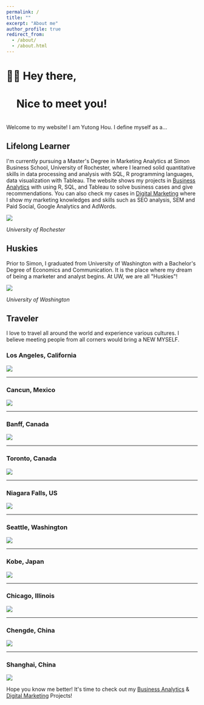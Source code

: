 ```yaml
---
permalink: /
title: ""
excerpt: "About me"
author_profile: true
redirect_from: 
  - /about/
  - /about.html
---
```


# 👏🏻 Hey there,

# &nbsp;&nbsp;&nbsp; Nice to meet you!

<br/>
Welcome to my website! I am Yutong Hou. I define myself as a…

## Lifelong Learner

I&#39;m currently pursuing a Master&#39;s Degree in Marketing Analytics at Simon Business School, University of Rochester, where I learned solid quantitative skills in data processing and analysis with SQL, R programming languages, data visualization with Tableau. The website shows my projects in [Business Analytics](https://yutong-hou.github.io/business-analytics/) with using R, SQL, and Tableau to solve business cases and give recommendations. You can also check my cases in [Digital Marketing](https://yutong-hou.github.io/digital-marketing/) where I show my marketing knowledges and skills such as SEO analysis, SEM and Paid Social, Google Analytics and AdWords.

![](/images/Picture1.png)

_University of Rochester_









## Huskies

Prior to Simon, I graduated from University of Washington with a Bachelor&#39;s Degree of Economics and Communication. It is the place where my dream of being a marketer and analyst begins. At UW, we are all &quot;Huskies&quot;!

![](/images/Picture2.png)

_University of Washington_



## Traveler

I love to travel all around the world and experience various cultures. I believe meeting people from all corners would bring a NEW MYSELF.











### Los Angeles, California

![](/images/Picture3.png)

** **

### Cancun, Mexico

![](/images/Picture4.png)

** **

### Banff, Canada

![](/images/Picture5.png)

** **

### Toronto, Canada

![](/images/Picture6.png)

** **

### Niagara Falls, US

![](/images/Picture7.png)

** **

### Seattle, Washington

![](/images/Picture8.png)

** **

### Kobe, Japan

![](/images/Picture9.png)

** **

### Chicago, Illinois

![](/images/Picture10.png)

** **

### Chengde, China

![](/images/Picture11.png)

** **

### Shanghai, China

![](/images/Picture12.png)

Hope you know me better! It&#39;s time to check out my [Business Analytics](https://yutong-hou.github.io/business-analytics/) &amp; [Digital Marketing](https://yutong-hou.github.io/digital-marketing/) Projects!